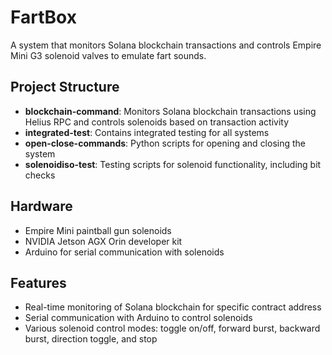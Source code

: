 # FartBox

A system that monitors Solana blockchain transactions and controls Empire Mini G3 solenoid valves to emulate fart sounds.

## Project Structure

- **blockchain-command**: Monitors Solana blockchain transactions using Helius RPC and controls solenoids based on transaction activity
- **integrated-test**: Contains integrated testing for all systems
- **open-close-commands**: Python scripts for opening and closing the system
- **solenoidiso-test**: Testing scripts for solenoid functionality, including bit checks

## Hardware

- Empire Mini paintball gun solenoids
- NVIDIA Jetson AGX Orin developer kit
- Arduino for serial communication with solenoids

## Features

- Real-time monitoring of Solana blockchain for specific contract address
- Serial communication with Arduino to control solenoids
- Various solenoid control modes: toggle on/off, forward burst, backward burst, direction toggle, and stop
